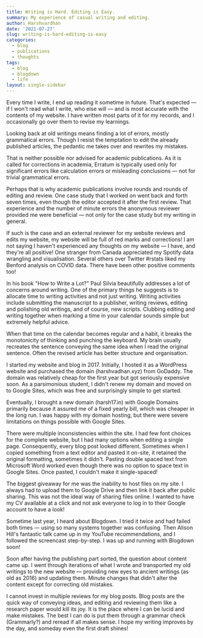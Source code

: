 ```yaml
---
title: Writing is Hard. Editing is Easy.
summary: My experience of casual writing and editing.
author: Harshvardhan
date: '2021-07-27'
slug: writing-is-hard-editing-is-easy
categories:
  - blog
  - publications
  - thoughts
tags:
  - blog
  - blogdown
  - life
layout: single-sidebar
---
```


Every time I write, I end up reading it sometime in future. That's expected — if I won't read what I write, who else will — and is most accurate with the contents of my website. I have written most parts of it for my records, and I occasionally go over them to revise my learnings.

Looking back at old writings means finding a lot of errors, mostly grammatical errors. Though I resist the temptation to edit the already published articles, the pedantic me takes over and rewrites my mistakes. 

That is neither possible nor advised for academic publications. As it is called for corrections in academia, Erratum is typically used only for significant errors like calculation errors or misleading conclusions — not for trivial grammatical errors.

Perhaps that is why academic publications involve rounds and rounds of editing and review. One case study that I worked on went back and forth seven times, even though the editor accepted it after the first review. That experience and the number of minute errors the anonymous reviewer provided me were beneficial — not only for the case study but my writing in general.

If such is the case and an external reviewer for my website reviews and edits my website, my website will be full of red marks and corrections! I am not saying I haven't experienced any thoughts on my website — I have, and they're all positive! One stranger from Canada appreciated my Spotify data wrangling and visualisation. Several others over Twitter #rstats liked my Benford analysis on COVID data. There have been other positive comments too!

In his book "How to Write a Lot?" Paul Silvia beautifully addresses a lot of concerns around writing. One of the primary things he suggests is to allocate time to writing activities and not just writing. Writing activities include submitting the manuscript to a publisher, writing reviews, editing and polishing old writings, and of course, new scripts. Clubbing editing and writing together when marking a time in your calendar sounds simple but extremely helpful advice. 

When that time on the calendar becomes regular and a habit, it breaks the monotonicity of thinking and punching the keyboard. My brain usually recreates the sentence conveying the same idea when I read the original sentence. Often the revised article has better structure and organisation.

I started my website and blog in 2017. Initially, I hosted it as a WordPress website and purchased the domain (harshvadhan.xyz) from GoDaddy. The domain was relatively cheap for the first year but got seriously expensive soon. As a parsimonious student, I didn't renew my domain and moved on to Google Sites, which was free and surprisingly simple to get started. 

Eventually, I brought a new domain (harsh17.in) with Google Domains primarily because it assured me of a fixed yearly bill, which was cheaper in the long run. I was happy with my domain hosting, but there were severe limitations on things possible with Google Sites.

There were multiple inconsistencies within the site. I had few font choices for the complete website, but I had many options when editing a single page. Consequently, every blog post looked different. Sometimes when I copied something from a text editor and pasted it on-site, it retained the original formatting, sometimes it didn't. Pasting double spaced text from Microsoft Word worked even though there was no option to space text in Google Sites. Once pasted, I couldn't make it single-spaced! 

The biggest giveaway for me was the inability to host files on my site. I always had to upload them to Google Drive and then link it back after public sharing. This was not the ideal way of sharing files online. I wanted to have my CV available at a click and not ask everyone to log in to their Google account to have a look!

Sometime last year, I heard about Blogdown. I tried it twice and had failed both times — using so many systems together was confusing. Then Alison Hill's fantastic talk came up in my YouTube recommendations, and I followed the screencast step-by-step. I was up and running with Blogdown soon!

Soon after having the publishing part sorted, the question about content came up. I went through iterations of what I wrote and transported my old writings to the new website — providing new eyes to ancient writings (as old as 2016) and updating them. Minute changes that didn't alter the content except for correcting old mistakes.

I cannot invest in multiple reviews for my blog posts. Blog posts are the quick way of conveying ideas, and editing and reviewing them like a research paper would kill its joy. It is the place where I can be lucid and make mistakes. The best I can do is put them through a grammar check (Grammarly?) and reread if all makes sense. I hope my writing improves by the day, and someday even the first draft shines!
